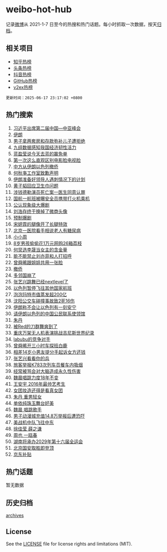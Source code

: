 # weibo-hot-hub

记录[微博](https://www.weibo.com)从 2021-1-7 日至今的热搜和热门话题。每小时抓取一次数据，按天[归档](archives)。

## 相关项目

- [知乎热榜](https://github.com/lonnyzhang423/zhihu-hot-hub)
- [头条热榜](https://github.com/lonnyzhang423/toutiao-hot-hub)
- [抖音热榜](https://github.com/lonnyzhang423/douyin-hot-hub)
- [GitHub热榜](https://github.com/lonnyzhang423/github-hot-hub)
- [v2ex热榜](https://github.com/lonnyzhang423/v2ex-hot-hub)


`更新时间：2025-06-17 23:17:02 +0800`

## 热门搜索

1. [习近平出席第二届中国—中亚峰会](https://m.weibo.cn/search?containerid=100103type%3D1%26t%3D10%26q%3D%23%E4%B9%A0%E8%BF%91%E5%B9%B3%E5%87%BA%E5%B8%AD%E7%AC%AC%E4%BA%8C%E5%B1%8A%E4%B8%AD%E5%9B%BD%E2%80%94%E4%B8%AD%E4%BA%9A%E5%B3%B0%E4%BC%9A%23&stream_entry_id=51&isnewpage=1&extparam=seat%3D1%26dgr%3D0%26cate%3D10103%26q%3D%2523%25E4%25B9%25A0%25E8%25BF%2591%25E5%25B9%25B3%25E5%2587%25BA%25E5%25B8%25AD%25E7%25AC%25AC%25E4%25BA%258C%25E5%25B1%258A%25E4%25B8%25AD%25E5%259B%25BD%25E2%2580%2594%25E4%25B8%25AD%25E4%25BA%259A%25E5%25B3%25B0%25E4%25BC%259A%2523%26pos%3D0%26filter_type%3Drealtimehot%26stream_entry_id%3D51%26c_type%3D51%26display_time%3D1750173421%26pre_seqid%3D17501734209800453360129)
1. [伊朗](https://m.weibo.cn/search?containerid=100103type%3D1%26t%3D10%26q%3D%E4%BC%8A%E6%9C%97&stream_entry_id=31&isnewpage=1&extparam=seat%3D1%26dgr%3D0%26band_rank%3D1%26pos%3D0%26filter_type%3Drealtimehot%26flag%3D1%26lcate%3D5001%26cate%3D5001%26realpos%3D1%26c_type%3D31%26stream_entry_id%3D31%26q%3D%25E4%25BC%258A%25E6%259C%2597%26display_time%3D1750173421%26pre_seqid%3D17501734209800453360129)
1. [男子拿两套房和存款弥补儿子遭拒绝](https://m.weibo.cn/search?containerid=100103type%3D1%26t%3D10%26q%3D%23%E7%94%B7%E5%AD%90%E6%8B%BF%E4%B8%A4%E5%A5%97%E6%88%BF%E5%92%8C%E5%AD%98%E6%AC%BE%E5%BC%A5%E8%A1%A5%E5%84%BF%E5%AD%90%E9%81%AD%E6%8B%92%E7%BB%9D%23&stream_entry_id=31&isnewpage=1&extparam=seat%3D1%26dgr%3D0%26band_rank%3D2%26pos%3D1%26filter_type%3Drealtimehot%26flag%3D1%26lcate%3D5001%26cate%3D5001%26realpos%3D2%26c_type%3D31%26stream_entry_id%3D31%26q%3D%2523%25E7%2594%25B7%25E5%25AD%2590%25E6%258B%25BF%25E4%25B8%25A4%25E5%25A5%2597%25E6%2588%25BF%25E5%2592%258C%25E5%25AD%2598%25E6%25AC%25BE%25E5%25BC%25A5%25E8%25A1%25A5%25E5%2584%25BF%25E5%25AD%2590%25E9%2581%25AD%25E6%258B%2592%25E7%25BB%259D%2523%26display_time%3D1750173421%26pre_seqid%3D17501734209800453360129)
1. [九组数据感知我国经济韧性活力](https://m.weibo.cn/search?containerid=100103type%3D1%26t%3D10%26q%3D%23%E4%B9%9D%E7%BB%84%E6%95%B0%E6%8D%AE%E6%84%9F%E7%9F%A5%E6%88%91%E5%9B%BD%E7%BB%8F%E6%B5%8E%E9%9F%A7%E6%80%A7%E6%B4%BB%E5%8A%9B%23&stream_entry_id=31&isnewpage=1&extparam=seat%3D1%26dgr%3D0%26band_rank%3D3%26pos%3D2%26filter_type%3Drealtimehot%26flag%3D0%26lcate%3D5001%26cate%3D5001%26realpos%3D3%26c_type%3D31%26stream_entry_id%3D31%26q%3D%2523%25E4%25B9%259D%25E7%25BB%2584%25E6%2595%25B0%25E6%258D%25AE%25E6%2584%259F%25E7%259F%25A5%25E6%2588%2591%25E5%259B%25BD%25E7%25BB%258F%25E6%25B5%258E%25E9%259F%25A7%25E6%2580%25A7%25E6%25B4%25BB%25E5%258A%259B%2523%26display_time%3D1750173421%26pre_seqid%3D17501734209800453360129)
1. [蓝盈莹说今天去蓝的赢免单](https://m.weibo.cn/search?containerid=100103type%3D1%26t%3D10%26q%3D%23%E8%93%9D%E7%9B%88%E8%8E%B9%E8%AF%B4%E4%BB%8A%E5%A4%A9%E5%8E%BB%E8%93%9D%E7%9A%84%E8%B5%A2%E5%85%8D%E5%8D%95%23&stream_entry_id=31&isnewpage=1&extparam=seat%3D1%26dgr%3D0%26band_rank%3D4%26pos%3D3%26is_ad_pos%3D1%26c_type%3D31%26filter_type%3Drealtimehot%26cate%3D5001%26topic_ad%3D1%26adid%3D289857%26lcate%3D5001%26stream_entry_id%3D31%26q%3D%2523%25E8%2593%259D%25E7%259B%2588%25E8%258E%25B9%25E8%25AF%25B4%25E4%25BB%258A%25E5%25A4%25A9%25E5%258E%25BB%25E8%2593%259D%25E7%259A%2584%25E8%25B5%25A2%25E5%2585%258D%25E5%258D%2595%2523%26display_time%3D1750173421%26pre_seqid%3D17501734209800453360129)
1. [第一次这么直观区别电影脸电视脸](https://m.weibo.cn/search?containerid=100103type%3D1%26t%3D10%26q%3D%E7%AC%AC%E4%B8%80%E6%AC%A1%E8%BF%99%E4%B9%88%E7%9B%B4%E8%A7%82%E5%8C%BA%E5%88%AB%E7%94%B5%E5%BD%B1%E8%84%B8%E7%94%B5%E8%A7%86%E8%84%B8&stream_entry_id=31&isnewpage=1&extparam=seat%3D1%26dgr%3D0%26band_rank%3D4%26pos%3D4%26filter_type%3Drealtimehot%26flag%3D0%26lcate%3D5001%26cate%3D5001%26realpos%3D4%26c_type%3D31%26stream_entry_id%3D31%26q%3D%25E7%25AC%25AC%25E4%25B8%2580%25E6%25AC%25A1%25E8%25BF%2599%25E4%25B9%2588%25E7%259B%25B4%25E8%25A7%2582%25E5%258C%25BA%25E5%2588%25AB%25E7%2594%25B5%25E5%25BD%25B1%25E8%2584%25B8%25E7%2594%25B5%25E8%25A7%2586%25E8%2584%25B8%26display_time%3D1750173421%26pre_seqid%3D17501734209800453360129)
1. [中方从伊朗以色列撤侨](https://m.weibo.cn/search?containerid=100103type%3D1%26t%3D10%26q%3D%23%E4%B8%AD%E6%96%B9%E4%BB%8E%E4%BC%8A%E6%9C%97%E4%BB%A5%E8%89%B2%E5%88%97%E6%92%A4%E4%BE%A8%23&stream_entry_id=31&isnewpage=1&extparam=seat%3D1%26dgr%3D0%26band_rank%3D5%26pos%3D5%26filter_type%3Drealtimehot%26flag%3D1%26lcate%3D5001%26cate%3D5001%26realpos%3D5%26c_type%3D31%26stream_entry_id%3D31%26q%3D%2523%25E4%25B8%25AD%25E6%2596%25B9%25E4%25BB%258E%25E4%25BC%258A%25E6%259C%2597%25E4%25BB%25A5%25E8%2589%25B2%25E5%2588%2597%25E6%2592%25A4%25E4%25BE%25A8%2523%26display_time%3D1750173421%26pre_seqid%3D17501734209800453360129)
1. [何秋亊工作室致歉声明](https://m.weibo.cn/search?containerid=100103type%3D1%26t%3D10%26q%3D%23%E4%BD%95%E7%A7%8B%E4%BA%8A%E5%B7%A5%E4%BD%9C%E5%AE%A4%E8%87%B4%E6%AD%89%E5%A3%B0%E6%98%8E%23&stream_entry_id=31&isnewpage=1&extparam=seat%3D1%26dgr%3D0%26band_rank%3D6%26pos%3D6%26filter_type%3Drealtimehot%26flag%3D2%26lcate%3D5001%26cate%3D5001%26realpos%3D6%26c_type%3D31%26stream_entry_id%3D31%26q%3D%2523%25E4%25BD%2595%25E7%25A7%258B%25E4%25BA%258A%25E5%25B7%25A5%25E4%25BD%259C%25E5%25AE%25A4%25E8%2587%25B4%25E6%25AD%2589%25E5%25A3%25B0%25E6%2598%258E%2523%26display_time%3D1750173421%26pre_seqid%3D17501734209800453360129)
1. [伊朗准备好领导人遇刺情况下的计划](https://m.weibo.cn/search?containerid=100103type%3D1%26t%3D10%26q%3D%23%E4%BC%8A%E6%9C%97%E5%87%86%E5%A4%87%E5%A5%BD%E9%A2%86%E5%AF%BC%E4%BA%BA%E9%81%87%E5%88%BA%E6%83%85%E5%86%B5%E4%B8%8B%E7%9A%84%E8%AE%A1%E5%88%92%23&stream_entry_id=31&isnewpage=1&extparam=seat%3D1%26dgr%3D0%26band_rank%3D7%26pos%3D7%26filter_type%3Drealtimehot%26flag%3D1%26lcate%3D5001%26cate%3D5001%26realpos%3D7%26c_type%3D31%26stream_entry_id%3D31%26q%3D%2523%25E4%25BC%258A%25E6%259C%2597%25E5%2587%2586%25E5%25A4%2587%25E5%25A5%25BD%25E9%25A2%2586%25E5%25AF%25BC%25E4%25BA%25BA%25E9%2581%2587%25E5%2588%25BA%25E6%2583%2585%25E5%2586%25B5%25E4%25B8%258B%25E7%259A%2584%25E8%25AE%25A1%25E5%2588%2592%2523%26display_time%3D1750173421%26pre_seqid%3D17501734209800453360129)
1. [黄子韬回应卫生巾问题](https://m.weibo.cn/search?containerid=100103type%3D1%26t%3D10%26q%3D%23%E9%BB%84%E5%AD%90%E9%9F%AC%E5%9B%9E%E5%BA%94%E5%8D%AB%E7%94%9F%E5%B7%BE%E9%97%AE%E9%A2%98%23&stream_entry_id=31&isnewpage=1&extparam=seat%3D1%26dgr%3D0%26band_rank%3D8%26pos%3D8%26filter_type%3Drealtimehot%26flag%3D1%26lcate%3D5001%26cate%3D5001%26realpos%3D8%26c_type%3D31%26stream_entry_id%3D31%26q%3D%2523%25E9%25BB%2584%25E5%25AD%2590%25E9%259F%25AC%25E5%259B%259E%25E5%25BA%2594%25E5%258D%25AB%25E7%2594%259F%25E5%25B7%25BE%25E9%2597%25AE%25E9%25A2%2598%2523%26display_time%3D1750173421%26pre_seqid%3D17501734209800453360129)
1. [涉钱德勒演员死亡案一医生同意认罪](https://m.weibo.cn/search?containerid=100103type%3D1%26t%3D10%26q%3D%23%E6%B6%89%E9%92%B1%E5%BE%B7%E5%8B%92%E6%BC%94%E5%91%98%E6%AD%BB%E4%BA%A1%E6%A1%88%E4%B8%80%E5%8C%BB%E7%94%9F%E5%90%8C%E6%84%8F%E8%AE%A4%E7%BD%AA%23&stream_entry_id=31&isnewpage=1&extparam=seat%3D1%26dgr%3D0%26band_rank%3D9%26pos%3D9%26filter_type%3Drealtimehot%26flag%3D0%26lcate%3D5001%26cate%3D5001%26realpos%3D9%26c_type%3D31%26stream_entry_id%3D31%26q%3D%2523%25E6%25B6%2589%25E9%2592%25B1%25E5%25BE%25B7%25E5%258B%2592%25E6%25BC%2594%25E5%2591%2598%25E6%25AD%25BB%25E4%25BA%25A1%25E6%25A1%2588%25E4%25B8%2580%25E5%258C%25BB%25E7%2594%259F%25E5%2590%258C%25E6%2584%258F%25E8%25AE%25A4%25E7%25BD%25AA%2523%26display_time%3D1750173421%26pre_seqid%3D17501734209800453360129)
1. [国航一航班被曝安全员携带打火机乘机](https://m.weibo.cn/search?containerid=100103type%3D1%26t%3D10%26q%3D%23%E5%9B%BD%E8%88%AA%E4%B8%80%E8%88%AA%E7%8F%AD%E8%A2%AB%E6%9B%9D%E5%AE%89%E5%85%A8%E5%91%98%E6%90%BA%E5%B8%A6%E6%89%93%E7%81%AB%E6%9C%BA%E4%B9%98%E6%9C%BA%23&stream_entry_id=31&isnewpage=1&extparam=seat%3D1%26dgr%3D0%26band_rank%3D10%26pos%3D10%26filter_type%3Drealtimehot%26flag%3D1%26lcate%3D5001%26cate%3D5001%26realpos%3D10%26c_type%3D31%26stream_entry_id%3D31%26q%3D%2523%25E5%259B%25BD%25E8%2588%25AA%25E4%25B8%2580%25E8%2588%25AA%25E7%258F%25AD%25E8%25A2%25AB%25E6%259B%259D%25E5%25AE%2589%25E5%2585%25A8%25E5%2591%2598%25E6%2590%25BA%25E5%25B8%25A6%25E6%2589%2593%25E7%2581%25AB%25E6%259C%25BA%25E4%25B9%2598%25E6%259C%25BA%2523%26display_time%3D1750173421%26pre_seqid%3D17501734209800453360129)
1. [公认现象级大爆剧](https://m.weibo.cn/search?containerid=100103type%3D1%26t%3D10%26q%3D%23%E5%85%AC%E8%AE%A4%E7%8E%B0%E8%B1%A1%E7%BA%A7%E5%A4%A7%E7%88%86%E5%89%A7%23&stream_entry_id=31&isnewpage=1&extparam=seat%3D1%26dgr%3D0%26band_rank%3D11%26pos%3D11%26filter_type%3Drealtimehot%26flag%3D2%26lcate%3D5001%26cate%3D5001%26realpos%3D11%26c_type%3D31%26stream_entry_id%3D31%26q%3D%2523%25E5%2585%25AC%25E8%25AE%25A4%25E7%258E%25B0%25E8%25B1%25A1%25E7%25BA%25A7%25E5%25A4%25A7%25E7%2588%2586%25E5%2589%25A7%2523%26display_time%3D1750173421%26pre_seqid%3D17501734209800453360129)
1. [刘浩存终于换掉了微商头像](https://m.weibo.cn/search?containerid=100103type%3D1%26t%3D10%26q%3D%E5%88%98%E6%B5%A9%E5%AD%98%E7%BB%88%E4%BA%8E%E6%8D%A2%E6%8E%89%E4%BA%86%E5%BE%AE%E5%95%86%E5%A4%B4%E5%83%8F&stream_entry_id=31&isnewpage=1&extparam=seat%3D1%26dgr%3D0%26band_rank%3D12%26pos%3D12%26filter_type%3Drealtimehot%26flag%3D2%26lcate%3D5001%26cate%3D5001%26realpos%3D12%26c_type%3D31%26stream_entry_id%3D31%26q%3D%25E5%2588%2598%25E6%25B5%25A9%25E5%25AD%2598%25E7%25BB%2588%25E4%25BA%258E%25E6%258D%25A2%25E6%258E%2589%25E4%25BA%2586%25E5%25BE%25AE%25E5%2595%2586%25E5%25A4%25B4%25E5%2583%258F%26display_time%3D1750173421%26pre_seqid%3D17501734209800453360129)
1. [预制爆剧](https://m.weibo.cn/search?containerid=100103type%3D1%26t%3D10%26q%3D%E9%A2%84%E5%88%B6%E7%88%86%E5%89%A7&stream_entry_id=31&isnewpage=1&extparam=seat%3D1%26dgr%3D0%26band_rank%3D13%26pos%3D13%26filter_type%3Drealtimehot%26flag%3D2%26lcate%3D5001%26cate%3D5001%26realpos%3D13%26c_type%3D31%26stream_entry_id%3D31%26q%3D%25E9%25A2%2584%25E5%2588%25B6%25E7%2588%2586%25E5%2589%25A7%26display_time%3D1750173421%26pre_seqid%3D17501734209800453360129)
1. [宋妍霏的腿像开了长腿特效](https://m.weibo.cn/search?containerid=100103type%3D1%26t%3D10%26q%3D%E5%AE%8B%E5%A6%8D%E9%9C%8F%E7%9A%84%E8%85%BF%E5%83%8F%E5%BC%80%E4%BA%86%E9%95%BF%E8%85%BF%E7%89%B9%E6%95%88&stream_entry_id=31&isnewpage=1&extparam=seat%3D1%26dgr%3D0%26band_rank%3D14%26pos%3D14%26filter_type%3Drealtimehot%26flag%3D1%26lcate%3D5001%26cate%3D5001%26realpos%3D14%26c_type%3D31%26stream_entry_id%3D31%26q%3D%25E5%25AE%258B%25E5%25A6%258D%25E9%259C%258F%25E7%259A%2584%25E8%2585%25BF%25E5%2583%258F%25E5%25BC%2580%25E4%25BA%2586%25E9%2595%25BF%25E8%2585%25BF%25E7%2589%25B9%25E6%2595%2588%26display_time%3D1750173421%26pre_seqid%3D17501734209800453360129)
1. [北京一医院看手相说老人有糖尿病](https://m.weibo.cn/search?containerid=100103type%3D1%26t%3D10%26q%3D%23%E5%8C%97%E4%BA%AC%E4%B8%80%E5%8C%BB%E9%99%A2%E7%9C%8B%E6%89%8B%E7%9B%B8%E8%AF%B4%E8%80%81%E4%BA%BA%E6%9C%89%E7%B3%96%E5%B0%BF%E7%97%85%23&stream_entry_id=31&isnewpage=1&extparam=seat%3D1%26dgr%3D0%26band_rank%3D15%26pos%3D15%26filter_type%3Drealtimehot%26flag%3D0%26lcate%3D5001%26cate%3D5001%26realpos%3D15%26c_type%3D31%26stream_entry_id%3D31%26q%3D%2523%25E5%258C%2597%25E4%25BA%25AC%25E4%25B8%2580%25E5%258C%25BB%25E9%2599%25A2%25E7%259C%258B%25E6%2589%258B%25E7%259B%25B8%25E8%25AF%25B4%25E8%2580%2581%25E4%25BA%25BA%25E6%259C%2589%25E7%25B3%2596%25E5%25B0%25BF%25E7%2597%2585%2523%26display_time%3D1750173421%26pre_seqid%3D17501734209800453360129)
1. [小小周](https://m.weibo.cn/search?containerid=100103type%3D1%26t%3D10%26q%3D%E5%B0%8F%E5%B0%8F%E5%91%A8&stream_entry_id=31&isnewpage=1&extparam=seat%3D1%26dgr%3D0%26band_rank%3D16%26pos%3D16%26filter_type%3Drealtimehot%26flag%3D2%26lcate%3D5001%26cate%3D5001%26realpos%3D16%26c_type%3D31%26stream_entry_id%3D31%26q%3D%25E5%25B0%258F%25E5%25B0%258F%25E5%2591%25A8%26display_time%3D1750173421%26pre_seqid%3D17501734209800453360129)
1. [8岁男孩偷偷花1万元网购26箱荔枝](https://m.weibo.cn/search?containerid=100103type%3D1%26t%3D10%26q%3D%238%E5%B2%81%E7%94%B7%E5%AD%A9%E5%81%B7%E5%81%B7%E8%8A%B11%E4%B8%87%E5%85%83%E7%BD%91%E8%B4%AD26%E7%AE%B1%E8%8D%94%E6%9E%9D%23&stream_entry_id=31&isnewpage=1&extparam=seat%3D1%26dgr%3D0%26band_rank%3D17%26pos%3D17%26filter_type%3Drealtimehot%26flag%3D0%26lcate%3D5001%26cate%3D5001%26realpos%3D17%26c_type%3D31%26stream_entry_id%3D31%26q%3D%25238%25E5%25B2%2581%25E7%2594%25B7%25E5%25AD%25A9%25E5%2581%25B7%25E5%2581%25B7%25E8%258A%25B11%25E4%25B8%2587%25E5%2585%2583%25E7%25BD%2591%25E8%25B4%25AD26%25E7%25AE%25B1%25E8%258D%2594%25E6%259E%259D%2523%26display_time%3D1750173421%26pre_seqid%3D17501734209800453360129)
1. [何炅选李晟当女主的含金量](https://m.weibo.cn/search?containerid=100103type%3D1%26t%3D10%26q%3D%E4%BD%95%E7%82%85%E9%80%89%E6%9D%8E%E6%99%9F%E5%BD%93%E5%A5%B3%E4%B8%BB%E7%9A%84%E5%90%AB%E9%87%91%E9%87%8F&stream_entry_id=31&isnewpage=1&extparam=seat%3D1%26dgr%3D0%26band_rank%3D18%26pos%3D18%26filter_type%3Drealtimehot%26flag%3D1%26lcate%3D5001%26cate%3D5001%26realpos%3D18%26c_type%3D31%26stream_entry_id%3D31%26q%3D%25E4%25BD%2595%25E7%2582%2585%25E9%2580%2589%25E6%259D%258E%25E6%2599%259F%25E5%25BD%2593%25E5%25A5%25B3%25E4%25B8%25BB%25E7%259A%2584%25E5%2590%25AB%25E9%2587%2591%25E9%2587%258F%26display_time%3D1750173421%26pre_seqid%3D17501734209800453360129)
1. [能不能禁止刘亦菲和人打招呼](https://m.weibo.cn/search?containerid=100103type%3D1%26t%3D10%26q%3D%E8%83%BD%E4%B8%8D%E8%83%BD%E7%A6%81%E6%AD%A2%E5%88%98%E4%BA%A6%E8%8F%B2%E5%92%8C%E4%BA%BA%E6%89%93%E6%8B%9B%E5%91%BC&stream_entry_id=31&isnewpage=1&extparam=seat%3D1%26dgr%3D0%26band_rank%3D19%26pos%3D19%26filter_type%3Drealtimehot%26flag%3D2%26lcate%3D5001%26cate%3D5001%26realpos%3D19%26c_type%3D31%26stream_entry_id%3D31%26q%3D%25E8%2583%25BD%25E4%25B8%258D%25E8%2583%25BD%25E7%25A6%2581%25E6%25AD%25A2%25E5%2588%2598%25E4%25BA%25A6%25E8%258F%25B2%25E5%2592%258C%25E4%25BA%25BA%25E6%2589%2593%25E6%258B%259B%25E5%2591%25BC%26display_time%3D1750173421%26pre_seqid%3D17501734209800453360129)
1. [曾舜晞跟姐姐共用一张脸](https://m.weibo.cn/search?containerid=100103type%3D1%26t%3D10%26q%3D%23%E6%9B%BE%E8%88%9C%E6%99%9E%E8%B7%9F%E5%A7%90%E5%A7%90%E5%85%B1%E7%94%A8%E4%B8%80%E5%BC%A0%E8%84%B8%23&stream_entry_id=31&isnewpage=1&extparam=seat%3D1%26dgr%3D0%26band_rank%3D20%26pos%3D20%26filter_type%3Drealtimehot%26flag%3D0%26lcate%3D5001%26cate%3D5001%26realpos%3D20%26c_type%3D31%26stream_entry_id%3D31%26q%3D%2523%25E6%259B%25BE%25E8%2588%259C%25E6%2599%259E%25E8%25B7%259F%25E5%25A7%2590%25E5%25A7%2590%25E5%2585%25B1%25E7%2594%25A8%25E4%25B8%2580%25E5%25BC%25A0%25E8%2584%25B8%2523%26display_time%3D1750173421%26pre_seqid%3D17501734209800453360129)
1. [撤侨](https://m.weibo.cn/search?containerid=100103type%3D1%26t%3D10%26q%3D%E6%92%A4%E4%BE%A8&stream_entry_id=31&isnewpage=1&extparam=seat%3D1%26dgr%3D0%26band_rank%3D21%26pos%3D21%26filter_type%3Drealtimehot%26flag%3D0%26lcate%3D5001%26cate%3D5001%26realpos%3D21%26c_type%3D31%26stream_entry_id%3D31%26q%3D%25E6%2592%25A4%25E4%25BE%25A8%26display_time%3D1750173421%26pre_seqid%3D17501734209800453360129)
1. [多邻国崩了](https://m.weibo.cn/search?containerid=100103type%3D1%26t%3D10%26q%3D%E5%A4%9A%E9%82%BB%E5%9B%BD%E5%B4%A9%E4%BA%86&stream_entry_id=31&isnewpage=1&extparam=seat%3D1%26dgr%3D0%26band_rank%3D22%26pos%3D22%26filter_type%3Drealtimehot%26flag%3D1%26lcate%3D5001%26cate%3D5001%26realpos%3D22%26c_type%3D31%26stream_entry_id%3D31%26q%3D%25E5%25A4%259A%25E9%2582%25BB%25E5%259B%25BD%25E5%25B4%25A9%25E4%25BA%2586%26display_time%3D1750173421%26pre_seqid%3D17501734209800453360129)
1. [张艺兴跳舞已经nextlevel了](https://m.weibo.cn/search?containerid=100103type%3D1%26t%3D10%26q%3D%E5%BC%A0%E8%89%BA%E5%85%B4%E8%B7%B3%E8%88%9E%E5%B7%B2%E7%BB%8Fnextlevel%E4%BA%86&stream_entry_id=31&isnewpage=1&extparam=seat%3D1%26dgr%3D0%26band_rank%3D23%26pos%3D23%26filter_type%3Drealtimehot%26flag%3D1%26lcate%3D5001%26cate%3D5001%26realpos%3D23%26c_type%3D31%26stream_entry_id%3D31%26q%3D%25E5%25BC%25A0%25E8%2589%25BA%25E5%2585%25B4%25E8%25B7%25B3%25E8%2588%259E%25E5%25B7%25B2%25E7%25BB%258Fnextlevel%25E4%25BA%2586%26display_time%3D1750173421%26pre_seqid%3D17501734209800453360129)
1. [以色列暂停飞往其他国家航班](https://m.weibo.cn/search?containerid=100103type%3D1%26t%3D10%26q%3D%23%E4%BB%A5%E8%89%B2%E5%88%97%E6%9A%82%E5%81%9C%E9%A3%9E%E5%BE%80%E5%85%B6%E4%BB%96%E5%9B%BD%E5%AE%B6%E8%88%AA%E7%8F%AD%23&stream_entry_id=31&isnewpage=1&extparam=seat%3D1%26dgr%3D0%26band_rank%3D24%26pos%3D24%26filter_type%3Drealtimehot%26flag%3D1%26lcate%3D5001%26cate%3D5001%26realpos%3D24%26c_type%3D31%26stream_entry_id%3D31%26q%3D%2523%25E4%25BB%25A5%25E8%2589%25B2%25E5%2588%2597%25E6%259A%2582%25E5%2581%259C%25E9%25A3%259E%25E5%25BE%2580%25E5%2585%25B6%25E4%25BB%2596%25E5%259B%25BD%25E5%25AE%25B6%25E8%2588%25AA%25E7%258F%25AD%2523%26display_time%3D1750173421%26pre_seqid%3D17501734209800453360129)
1. [泡泡玛特市值蒸发超200亿](https://m.weibo.cn/search?containerid=100103type%3D1%26t%3D10%26q%3D%23%E6%B3%A1%E6%B3%A1%E7%8E%9B%E7%89%B9%E5%B8%82%E5%80%BC%E8%92%B8%E5%8F%91%E8%B6%85200%E4%BA%BF%23&stream_entry_id=31&isnewpage=1&extparam=seat%3D1%26dgr%3D0%26band_rank%3D25%26pos%3D25%26filter_type%3Drealtimehot%26flag%3D0%26lcate%3D5001%26cate%3D5001%26realpos%3D25%26c_type%3D31%26stream_entry_id%3D31%26q%3D%2523%25E6%25B3%25A1%25E6%25B3%25A1%25E7%258E%259B%25E7%2589%25B9%25E5%25B8%2582%25E5%2580%25BC%25E8%2592%25B8%25E5%258F%2591%25E8%25B6%2585200%25E4%25BA%25BF%2523%26display_time%3D1750173421%26pre_seqid%3D17501734209800453360129)
1. [沈阳公交车碰撞事故致2死16伤](https://m.weibo.cn/search?containerid=100103type%3D1%26t%3D10%26q%3D%23%E6%B2%88%E9%98%B3%E5%85%AC%E4%BA%A4%E8%BD%A6%E7%A2%B0%E6%92%9E%E4%BA%8B%E6%95%85%E8%87%B42%E6%AD%BB16%E4%BC%A4%23&stream_entry_id=31&isnewpage=1&extparam=seat%3D1%26dgr%3D0%26band_rank%3D26%26pos%3D26%26filter_type%3Drealtimehot%26flag%3D1%26lcate%3D5001%26cate%3D5001%26realpos%3D26%26c_type%3D31%26stream_entry_id%3D31%26q%3D%2523%25E6%25B2%2588%25E9%2598%25B3%25E5%2585%25AC%25E4%25BA%25A4%25E8%25BD%25A6%25E7%25A2%25B0%25E6%2592%259E%25E4%25BA%258B%25E6%2595%2585%25E8%2587%25B42%25E6%25AD%25BB16%25E4%25BC%25A4%2523%26display_time%3D1750173421%26pre_seqid%3D17501734209800453360129)
1. [伊朗称不会让以色列有一刻安宁](https://m.weibo.cn/search?containerid=100103type%3D1%26t%3D10%26q%3D%23%E4%BC%8A%E6%9C%97%E7%A7%B0%E4%B8%8D%E4%BC%9A%E8%AE%A9%E4%BB%A5%E8%89%B2%E5%88%97%E6%9C%89%E4%B8%80%E5%88%BB%E5%AE%89%E5%AE%81%23&stream_entry_id=31&isnewpage=1&extparam=seat%3D1%26dgr%3D0%26band_rank%3D27%26pos%3D27%26filter_type%3Drealtimehot%26flag%3D0%26lcate%3D5001%26cate%3D5001%26realpos%3D27%26c_type%3D31%26stream_entry_id%3D31%26q%3D%2523%25E4%25BC%258A%25E6%259C%2597%25E7%25A7%25B0%25E4%25B8%258D%25E4%25BC%259A%25E8%25AE%25A9%25E4%25BB%25A5%25E8%2589%25B2%25E5%2588%2597%25E6%259C%2589%25E4%25B8%2580%25E5%2588%25BB%25E5%25AE%2589%25E5%25AE%2581%2523%26display_time%3D1750173421%26pre_seqid%3D17501734209800453360129)
1. [请伊朗以色列的中国公民联系使领馆](https://m.weibo.cn/search?containerid=100103type%3D1%26t%3D10%26q%3D%23%E8%AF%B7%E4%BC%8A%E6%9C%97%E4%BB%A5%E8%89%B2%E5%88%97%E7%9A%84%E4%B8%AD%E5%9B%BD%E5%85%AC%E6%B0%91%E8%81%94%E7%B3%BB%E4%BD%BF%E9%A2%86%E9%A6%86%23&stream_entry_id=31&isnewpage=1&extparam=seat%3D1%26dgr%3D0%26band_rank%3D28%26pos%3D28%26filter_type%3Drealtimehot%26flag%3D1%26lcate%3D5001%26cate%3D5001%26realpos%3D28%26c_type%3D31%26stream_entry_id%3D31%26q%3D%2523%25E8%25AF%25B7%25E4%25BC%258A%25E6%259C%2597%25E4%25BB%25A5%25E8%2589%25B2%25E5%2588%2597%25E7%259A%2584%25E4%25B8%25AD%25E5%259B%25BD%25E5%2585%25AC%25E6%25B0%2591%25E8%2581%2594%25E7%25B3%25BB%25E4%25BD%25BF%25E9%25A2%2586%25E9%25A6%2586%2523%26display_time%3D1750173421%26pre_seqid%3D17501734209800453360129)
1. [朱丹](https://m.weibo.cn/search?containerid=100103type%3D1%26t%3D10%26q%3D%E6%9C%B1%E4%B8%B9&stream_entry_id=31&isnewpage=1&extparam=seat%3D1%26dgr%3D0%26band_rank%3D29%26pos%3D29%26filter_type%3Drealtimehot%26flag%3D0%26lcate%3D5001%26cate%3D5001%26realpos%3D29%26c_type%3D31%26stream_entry_id%3D31%26q%3D%25E6%259C%25B1%25E4%25B8%25B9%26display_time%3D1750173421%26pre_seqid%3D17501734209800453360129)
1. [被Red的刀群舞爽到了](https://m.weibo.cn/search?containerid=100103type%3D1%26t%3D10%26q%3D%23%E8%A2%ABRed%E7%9A%84%E5%88%80%E7%BE%A4%E8%88%9E%E7%88%BD%E5%88%B0%E4%BA%86%23&stream_entry_id=31&isnewpage=1&extparam=seat%3D1%26dgr%3D0%26band_rank%3D30%26pos%3D30%26filter_type%3Drealtimehot%26flag%3D1%26lcate%3D5001%26cate%3D5001%26realpos%3D30%26c_type%3D31%26stream_entry_id%3D31%26q%3D%2523%25E8%25A2%25ABRed%25E7%259A%2584%25E5%2588%2580%25E7%25BE%25A4%25E8%2588%259E%25E7%2588%25BD%25E5%2588%25B0%25E4%25BA%2586%2523%26display_time%3D1750173421%26pre_seqid%3D17501734209800453360129)
1. [重庆万架无人机表演挑战吉尼斯世界纪录](https://m.weibo.cn/search?containerid=100103type%3D1%26t%3D10%26q%3D%23%E9%87%8D%E5%BA%86%E4%B8%87%E6%9E%B6%E6%97%A0%E4%BA%BA%E6%9C%BA%E8%A1%A8%E6%BC%94%E6%8C%91%E6%88%98%E5%90%89%E5%B0%BC%E6%96%AF%E4%B8%96%E7%95%8C%E7%BA%AA%E5%BD%95%23&stream_entry_id=31&isnewpage=1&extparam=seat%3D1%26dgr%3D0%26band_rank%3D31%26pos%3D31%26filter_type%3Drealtimehot%26flag%3D1%26lcate%3D5001%26cate%3D5001%26realpos%3D31%26c_type%3D31%26stream_entry_id%3D31%26q%3D%2523%25E9%2587%258D%25E5%25BA%2586%25E4%25B8%2587%25E6%259E%25B6%25E6%2597%25A0%25E4%25BA%25BA%25E6%259C%25BA%25E8%25A1%25A8%25E6%25BC%2594%25E6%258C%2591%25E6%2588%2598%25E5%2590%2589%25E5%25B0%25BC%25E6%2596%25AF%25E4%25B8%2596%25E7%2595%258C%25E7%25BA%25AA%25E5%25BD%2595%2523%26display_time%3D1750173421%26pre_seqid%3D17501734209800453360129)
1. [labubu的竞争对手](https://m.weibo.cn/search?containerid=100103type%3D1%26t%3D10%26q%3D%23labubu%E7%9A%84%E7%AB%9E%E4%BA%89%E5%AF%B9%E6%89%8B%23&stream_entry_id=31&isnewpage=1&extparam=seat%3D1%26dgr%3D0%26band_rank%3D32%26pos%3D32%26filter_type%3Drealtimehot%26flag%3D1%26lcate%3D5001%26cate%3D5001%26realpos%3D32%26c_type%3D31%26stream_entry_id%3D31%26q%3D%2523labubu%25E7%259A%2584%25E7%25AB%259E%25E4%25BA%2589%25E5%25AF%25B9%25E6%2589%258B%2523%26display_time%3D1750173421%26pre_seqid%3D17501734209800453360129)
1. [曾舜晞开三小时车探班白鹿](https://m.weibo.cn/search?containerid=100103type%3D1%26t%3D10%26q%3D%23%E6%9B%BE%E8%88%9C%E6%99%9E%E5%BC%80%E4%B8%89%E5%B0%8F%E6%97%B6%E8%BD%A6%E6%8E%A2%E7%8F%AD%E7%99%BD%E9%B9%BF%23&stream_entry_id=31&isnewpage=1&extparam=seat%3D1%26dgr%3D0%26band_rank%3D33%26pos%3D33%26filter_type%3Drealtimehot%26flag%3D1%26lcate%3D5001%26cate%3D5001%26realpos%3D33%26c_type%3D31%26stream_entry_id%3D31%26q%3D%2523%25E6%259B%25BE%25E8%2588%259C%25E6%2599%259E%25E5%25BC%2580%25E4%25B8%2589%25E5%25B0%258F%25E6%2597%25B6%25E8%25BD%25A6%25E6%258E%25A2%25E7%258F%25AD%25E7%2599%25BD%25E9%25B9%25BF%2523%26display_time%3D1750173421%26pre_seqid%3D17501734209800453360129)
1. [相差14岁小男友提分手起诉女方还钱](https://m.weibo.cn/search?containerid=100103type%3D1%26t%3D10%26q%3D%23%E7%9B%B8%E5%B7%AE14%E5%B2%81%E5%B0%8F%E7%94%B7%E5%8F%8B%E6%8F%90%E5%88%86%E6%89%8B%E8%B5%B7%E8%AF%89%E5%A5%B3%E6%96%B9%E8%BF%98%E9%92%B1%23&stream_entry_id=31&isnewpage=1&extparam=seat%3D1%26dgr%3D0%26band_rank%3D34%26pos%3D34%26filter_type%3Drealtimehot%26flag%3D0%26lcate%3D5001%26cate%3D5001%26realpos%3D34%26c_type%3D31%26stream_entry_id%3D31%26q%3D%2523%25E7%259B%25B8%25E5%25B7%25AE14%25E5%25B2%2581%25E5%25B0%258F%25E7%2594%25B7%25E5%258F%258B%25E6%258F%2590%25E5%2588%2586%25E6%2589%258B%25E8%25B5%25B7%25E8%25AF%2589%25E5%25A5%25B3%25E6%2596%25B9%25E8%25BF%2598%25E9%2592%25B1%2523%26display_time%3D1750173421%26pre_seqid%3D17501734209800453360129)
1. [张艺兴看看你的兵](https://m.weibo.cn/search?containerid=100103type%3D1%26t%3D10%26q%3D%E5%BC%A0%E8%89%BA%E5%85%B4%E7%9C%8B%E7%9C%8B%E4%BD%A0%E7%9A%84%E5%85%B5&stream_entry_id=31&isnewpage=1&extparam=seat%3D1%26dgr%3D0%26band_rank%3D35%26pos%3D35%26filter_type%3Drealtimehot%26flag%3D1%26lcate%3D5001%26cate%3D5001%26realpos%3D35%26c_type%3D31%26stream_entry_id%3D31%26q%3D%25E5%25BC%25A0%25E8%2589%25BA%25E5%2585%25B4%25E7%259C%258B%25E7%259C%258B%25E4%25BD%25A0%25E7%259A%2584%25E5%2585%25B5%26display_time%3D1750173421%26pre_seqid%3D17501734209800453360129)
1. [旅客举报K783次列车员餐车内吸烟](https://m.weibo.cn/search?containerid=100103type%3D1%26t%3D10%26q%3D%23%E6%97%85%E5%AE%A2%E4%B8%BE%E6%8A%A5K783%E6%AC%A1%E5%88%97%E8%BD%A6%E5%91%98%E9%A4%90%E8%BD%A6%E5%86%85%E5%90%B8%E7%83%9F%23&stream_entry_id=31&isnewpage=1&extparam=seat%3D1%26dgr%3D0%26band_rank%3D36%26pos%3D36%26filter_type%3Drealtimehot%26flag%3D0%26lcate%3D5001%26cate%3D5001%26realpos%3D36%26c_type%3D31%26stream_entry_id%3D31%26q%3D%2523%25E6%2597%2585%25E5%25AE%25A2%25E4%25B8%25BE%25E6%258A%25A5K783%25E6%25AC%25A1%25E5%2588%2597%25E8%25BD%25A6%25E5%2591%2598%25E9%25A4%2590%25E8%25BD%25A6%25E5%2586%2585%25E5%2590%25B8%25E7%2583%259F%2523%26display_time%3D1750173421%26pre_seqid%3D17501734209800453360129)
1. [经常被骂会对大脑造成永久性伤害](https://m.weibo.cn/search?containerid=100103type%3D1%26t%3D10%26q%3D%23%E7%BB%8F%E5%B8%B8%E8%A2%AB%E9%AA%82%E4%BC%9A%E5%AF%B9%E5%A4%A7%E8%84%91%E9%80%A0%E6%88%90%E6%B0%B8%E4%B9%85%E6%80%A7%E4%BC%A4%E5%AE%B3%23&stream_entry_id=31&isnewpage=1&extparam=seat%3D1%26dgr%3D0%26band_rank%3D37%26pos%3D37%26filter_type%3Drealtimehot%26flag%3D1%26lcate%3D5001%26cate%3D5001%26realpos%3D37%26c_type%3D31%26stream_entry_id%3D31%26q%3D%2523%25E7%25BB%258F%25E5%25B8%25B8%25E8%25A2%25AB%25E9%25AA%2582%25E4%25BC%259A%25E5%25AF%25B9%25E5%25A4%25A7%25E8%2584%2591%25E9%2580%25A0%25E6%2588%2590%25E6%25B0%25B8%25E4%25B9%2585%25E6%2580%25A7%25E4%25BC%25A4%25E5%25AE%25B3%2523%26display_time%3D1750173421%26pre_seqid%3D17501734209800453360129)
1. [魏晨唱跳力度18年不变](https://m.weibo.cn/search?containerid=100103type%3D1%26t%3D10%26q%3D%23%E9%AD%8F%E6%99%A8%E5%94%B1%E8%B7%B3%E5%8A%9B%E5%BA%A618%E5%B9%B4%E4%B8%8D%E5%8F%98%23&stream_entry_id=31&isnewpage=1&extparam=seat%3D1%26dgr%3D0%26band_rank%3D38%26pos%3D38%26filter_type%3Drealtimehot%26flag%3D1%26lcate%3D5001%26cate%3D5001%26realpos%3D38%26c_type%3D31%26stream_entry_id%3D31%26q%3D%2523%25E9%25AD%258F%25E6%2599%25A8%25E5%2594%25B1%25E8%25B7%25B3%25E5%258A%259B%25E5%25BA%25A618%25E5%25B9%25B4%25E4%25B8%258D%25E5%258F%2598%2523%26display_time%3D1750173421%26pre_seqid%3D17501734209800453360129)
1. [王安宇 2016年最帅艺考生](https://m.weibo.cn/search?containerid=100103type%3D1%26t%3D10%26q%3D%E7%8E%8B%E5%AE%89%E5%AE%87+2016%E5%B9%B4%E6%9C%80%E5%B8%85%E8%89%BA%E8%80%83%E7%94%9F&stream_entry_id=31&isnewpage=1&extparam=seat%3D1%26dgr%3D0%26band_rank%3D39%26pos%3D39%26filter_type%3Drealtimehot%26flag%3D1%26lcate%3D5001%26cate%3D5001%26realpos%3D39%26c_type%3D31%26stream_entry_id%3D31%26q%3D%25E7%258E%258B%25E5%25AE%2589%25E5%25AE%2587%25202016%25E5%25B9%25B4%25E6%259C%2580%25E5%25B8%2585%25E8%2589%25BA%25E8%2580%2583%25E7%2594%259F%26display_time%3D1750173421%26pre_seqid%3D17501734209800453360129)
1. [女团妆造还得是看真女团](https://m.weibo.cn/search?containerid=100103type%3D1%26t%3D10%26q%3D%E5%A5%B3%E5%9B%A2%E5%A6%86%E9%80%A0%E8%BF%98%E5%BE%97%E6%98%AF%E7%9C%8B%E7%9C%9F%E5%A5%B3%E5%9B%A2&stream_entry_id=31&isnewpage=1&extparam=seat%3D1%26dgr%3D0%26band_rank%3D40%26pos%3D40%26filter_type%3Drealtimehot%26flag%3D1%26lcate%3D5001%26cate%3D5001%26realpos%3D40%26c_type%3D31%26stream_entry_id%3D31%26q%3D%25E5%25A5%25B3%25E5%259B%25A2%25E5%25A6%2586%25E9%2580%25A0%25E8%25BF%2598%25E5%25BE%2597%25E6%2598%25AF%25E7%259C%258B%25E7%259C%259F%25E5%25A5%25B3%25E5%259B%25A2%26display_time%3D1750173421%26pre_seqid%3D17501734209800453360129)
1. [朱丹 重男轻女](https://m.weibo.cn/search?containerid=100103type%3D1%26t%3D10%26q%3D%E6%9C%B1%E4%B8%B9+%E9%87%8D%E7%94%B7%E8%BD%BB%E5%A5%B3&stream_entry_id=31&isnewpage=1&extparam=seat%3D1%26dgr%3D0%26band_rank%3D41%26pos%3D41%26filter_type%3Drealtimehot%26flag%3D0%26lcate%3D5001%26cate%3D5001%26realpos%3D41%26c_type%3D31%26stream_entry_id%3D31%26q%3D%25E6%259C%25B1%25E4%25B8%25B9%2520%25E9%2587%258D%25E7%2594%25B7%25E8%25BD%25BB%25E5%25A5%25B3%26display_time%3D1750173421%26pre_seqid%3D17501734209800453360129)
1. [单依纯珠玉舞台好美](https://m.weibo.cn/search?containerid=100103type%3D1%26t%3D10%26q%3D%23%E5%8D%95%E4%BE%9D%E7%BA%AF%E7%8F%A0%E7%8E%89%E8%88%9E%E5%8F%B0%E5%A5%BD%E7%BE%8E%23&stream_entry_id=31&isnewpage=1&extparam=seat%3D1%26dgr%3D0%26band_rank%3D42%26pos%3D42%26filter_type%3Drealtimehot%26flag%3D1%26lcate%3D5001%26cate%3D5001%26realpos%3D42%26c_type%3D31%26stream_entry_id%3D31%26q%3D%2523%25E5%258D%2595%25E4%25BE%259D%25E7%25BA%25AF%25E7%258F%25A0%25E7%258E%2589%25E8%2588%259E%25E5%258F%25B0%25E5%25A5%25BD%25E7%25BE%258E%2523%26display_time%3D1750173421%26pre_seqid%3D17501734209800453360129)
1. [魏晨 唱跳歌手](https://m.weibo.cn/search?containerid=100103type%3D1%26t%3D10%26q%3D%E9%AD%8F%E6%99%A8+%E5%94%B1%E8%B7%B3%E6%AD%8C%E6%89%8B&stream_entry_id=31&isnewpage=1&extparam=seat%3D1%26dgr%3D0%26band_rank%3D43%26pos%3D43%26filter_type%3Drealtimehot%26flag%3D1%26lcate%3D5001%26cate%3D5001%26realpos%3D43%26c_type%3D31%26stream_entry_id%3D31%26q%3D%25E9%25AD%258F%25E6%2599%25A8%2520%25E5%2594%25B1%25E8%25B7%25B3%25E6%25AD%258C%25E6%2589%258B%26display_time%3D1750173421%26pre_seqid%3D17501734209800453360129)
1. [男子动漫城充值14.8万举报后遭恐吓](https://m.weibo.cn/search?containerid=100103type%3D1%26t%3D10%26q%3D%23%E7%94%B7%E5%AD%90%E5%8A%A8%E6%BC%AB%E5%9F%8E%E5%85%85%E5%80%BC14.8%E4%B8%87%E4%B8%BE%E6%8A%A5%E5%90%8E%E9%81%AD%E6%81%90%E5%90%93%23&stream_entry_id=31&isnewpage=1&extparam=seat%3D1%26dgr%3D0%26band_rank%3D44%26pos%3D44%26filter_type%3Drealtimehot%26flag%3D1%26lcate%3D5001%26cate%3D5001%26realpos%3D44%26c_type%3D31%26stream_entry_id%3D31%26q%3D%2523%25E7%2594%25B7%25E5%25AD%2590%25E5%258A%25A8%25E6%25BC%25AB%25E5%259F%258E%25E5%2585%2585%25E5%2580%25BC14.8%25E4%25B8%2587%25E4%25B8%25BE%25E6%258A%25A5%25E5%2590%258E%25E9%2581%25AD%25E6%2581%2590%25E5%2590%2593%2523%26display_time%3D1750173421%26pre_seqid%3D17501734209800453360129)
1. [美战机中队飞往中东](https://m.weibo.cn/search?containerid=100103type%3D1%26t%3D10%26q%3D%E7%BE%8E%E6%88%98%E6%9C%BA%E4%B8%AD%E9%98%9F%E9%A3%9E%E5%BE%80%E4%B8%AD%E4%B8%9C&stream_entry_id=31&isnewpage=1&extparam=seat%3D1%26dgr%3D0%26band_rank%3D45%26pos%3D45%26filter_type%3Drealtimehot%26flag%3D1%26lcate%3D5001%26cate%3D5001%26realpos%3D45%26c_type%3D31%26stream_entry_id%3D31%26q%3D%25E7%25BE%258E%25E6%2588%2598%25E6%259C%25BA%25E4%25B8%25AD%25E9%2598%259F%25E9%25A3%259E%25E5%25BE%2580%25E4%25B8%25AD%25E4%25B8%259C%26display_time%3D1750173421%26pre_seqid%3D17501734209800453360129)
1. [徐佳莹 薛之谦](https://m.weibo.cn/search?containerid=100103type%3D1%26t%3D10%26q%3D%E5%BE%90%E4%BD%B3%E8%8E%B9+%E8%96%9B%E4%B9%8B%E8%B0%A6&stream_entry_id=31&isnewpage=1&extparam=seat%3D1%26dgr%3D0%26band_rank%3D46%26pos%3D46%26filter_type%3Drealtimehot%26flag%3D0%26lcate%3D5001%26cate%3D5001%26realpos%3D46%26c_type%3D31%26stream_entry_id%3D31%26q%3D%25E5%25BE%2590%25E4%25BD%25B3%25E8%258E%25B9%2520%25E8%2596%259B%25E4%25B9%258B%25E8%25B0%25A6%26display_time%3D1750173421%26pre_seqid%3D17501734209800453360129)
1. [周也 一瓯春](https://m.weibo.cn/search?containerid=100103type%3D1%26t%3D10%26q%3D%E5%91%A8%E4%B9%9F+%E4%B8%80%E7%93%AF%E6%98%A5&stream_entry_id=31&isnewpage=1&extparam=seat%3D1%26dgr%3D0%26band_rank%3D47%26pos%3D47%26filter_type%3Drealtimehot%26flag%3D0%26lcate%3D5001%26cate%3D5001%26realpos%3D47%26c_type%3D31%26stream_entry_id%3D31%26q%3D%25E5%2591%25A8%25E4%25B9%259F%2520%25E4%25B8%2580%25E7%2593%25AF%25E6%2598%25A5%26display_time%3D1750173421%26pre_seqid%3D17501734209800453360129)
1. [湖南将承办2029年第十六届全运会](https://m.weibo.cn/search?containerid=100103type%3D1%26t%3D10%26q%3D%23%E6%B9%96%E5%8D%97%E5%B0%86%E6%89%BF%E5%8A%9E2029%E5%B9%B4%E7%AC%AC%E5%8D%81%E5%85%AD%E5%B1%8A%E5%85%A8%E8%BF%90%E4%BC%9A%23&stream_entry_id=31&isnewpage=1&extparam=seat%3D1%26dgr%3D0%26band_rank%3D48%26pos%3D48%26filter_type%3Drealtimehot%26flag%3D0%26lcate%3D5001%26cate%3D5001%26realpos%3D48%26c_type%3D31%26stream_entry_id%3D31%26q%3D%2523%25E6%25B9%2596%25E5%258D%2597%25E5%25B0%2586%25E6%2589%25BF%25E5%258A%259E2029%25E5%25B9%25B4%25E7%25AC%25AC%25E5%258D%2581%25E5%2585%25AD%25E5%25B1%258A%25E5%2585%25A8%25E8%25BF%2590%25E4%25BC%259A%2523%26display_time%3D1750173421%26pre_seqid%3D17501734209800453360129)
1. [北京国安取胜即登顶](https://m.weibo.cn/search?containerid=100103type%3D1%26t%3D10%26q%3D%23%E5%8C%97%E4%BA%AC%E5%9B%BD%E5%AE%89%E5%8F%96%E8%83%9C%E5%8D%B3%E7%99%BB%E9%A1%B6%23&stream_entry_id=31&isnewpage=1&extparam=seat%3D1%26dgr%3D0%26band_rank%3D49%26pos%3D49%26filter_type%3Drealtimehot%26flag%3D0%26lcate%3D5001%26cate%3D5001%26realpos%3D49%26c_type%3D31%26stream_entry_id%3D31%26q%3D%2523%25E5%258C%2597%25E4%25BA%25AC%25E5%259B%25BD%25E5%25AE%2589%25E5%258F%2596%25E8%2583%259C%25E5%258D%25B3%25E7%2599%25BB%25E9%25A1%25B6%2523%26display_time%3D1750173421%26pre_seqid%3D17501734209800453360129)
1. [京东补贴](https://m.weibo.cn/search?containerid=100103type%3D1%26t%3D10%26q%3D%23%E4%BA%AC%E4%B8%9C%E8%A1%A5%E8%B4%B4%23&stream_entry_id=31&isnewpage=1&extparam=seat%3D1%26dgr%3D0%26band_rank%3D50%26pos%3D50%26filter_type%3Drealtimehot%26flag%3D0%26lcate%3D5001%26cate%3D5001%26realpos%3D50%26c_type%3D31%26stream_entry_id%3D31%26q%3D%2523%25E4%25BA%25AC%25E4%25B8%259C%25E8%25A1%25A5%25E8%25B4%25B4%2523%26display_time%3D1750173421%26pre_seqid%3D17501734209800453360129)

## 热门话题

暂无数据

## 历史归档

[archives](archives)

## License

See the [LICENSE](LICENSE) file for license rights and limitations (MIT).
